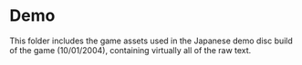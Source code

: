 # Demo
This folder includes the game assets used in the Japanese demo disc build of the game (10/01/2004), containing virtually all of the raw text.
